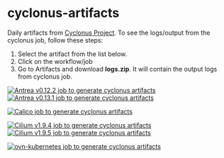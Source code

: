 # cyclonus-artifacts
Daily artifacts from [Cyclonus Project](https://github.com/mattfenwick/cyclonus). To see the logs/output from the cyclonus job, follow these steps:

  1. Select the artifact from the list below.
  2. Click on the workflow/job
  3. Go to Artifacts and download **logs.zip**. It will contain the output logs from cyclonus job.

[![Antrea v0.12.2 job to generate cyclonus artifacts](https://github.com/K8sbykeshed/cyclonus-artifacts/actions/workflows/antrea_v0.12.2_job.yml/badge.svg)](https://github.com/K8sbykeshed/cyclonus-artifacts/actions/workflows/antrea_v0.12.2_job.yml)  
[![Antrea v0.13.1 job to generate cyclonus artifacts](https://github.com/K8sbykeshed/cyclonus-artifacts/actions/workflows/antrea_v0.13.1_job.yml/badge.svg)](https://github.com/K8sbykeshed/cyclonus-artifacts/actions/workflows/antrea_v0.13.1_job.yml)  

[![Calico job to generate cyclonus artifacts](https://github.com/K8sbykeshed/cyclonus-artifacts/actions/workflows/calico.yml/badge.svg)](https://github.com/K8sbykeshed/cyclonus-artifacts/actions/workflows/calico.yml)  

[![Cilium v1.9.4 job to generate cyclonus artifacts](https://github.com/K8sbykeshed/cyclonus-artifacts/actions/workflows/cilium_v1.9.4_job.yml/badge.svg)](https://github.com/K8sbykeshed/cyclonus-artifacts/actions/workflows/cilium_v1.9.4_job.yml)  
[![Cilium v1.9.5 job to generate cyclonus artifacts](https://github.com/K8sbykeshed/cyclonus-artifacts/actions/workflows/cilium_v1.9.5_job.yml/badge.svg)](https://github.com/K8sbykeshed/cyclonus-artifacts/actions/workflows/cilium_v1.9.5_job.yml)  

[![ovn-kubernetes job to generate cyclonus artifacts](https://github.com/K8sbykeshed/cyclonus-artifacts/actions/workflows/ovn-kubernetes.yml/badge.svg)](https://github.com/K8sbykeshed/cyclonus-artifacts/actions/workflows/ovn-kubernetes.yml)  
